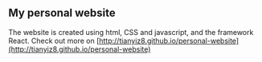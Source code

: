 ## My personal website
The website is created using html, CSS and javascript, and the framework React. Check out more on [http://tianyiz8.github.io/personal-website](http://tianyiz8.github.io/personal-website) 
